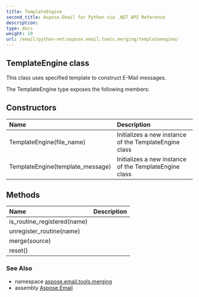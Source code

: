 ```yaml
---
title: TemplateEngine
second_title: Aspose.Email for Python via .NET API Reference
description: 
type: docs
weight: 10
url: /email/python-net/aspose.email.tools.merging/templateengine/
---
```


## TemplateEngine class

This class uses specified template to construct E-Mail messages.

The TemplateEngine type exposes the following members:
## Constructors
| Name | Description |
| :- | :- |
|TemplateEngine(file_name)|Initializes a new instance of the TemplateEngine class|
|TemplateEngine(template_message)|Initializes a new instance of the TemplateEngine class|
## Methods
| Name | Description |
| :- | :- |
|is_routine_registered(name)|  |
|unregister_routine(name)|  |
|merge(source)|  |
|reset()|  |

### See Also

* namespace [aspose.email.tools.merging](/email/python-net/aspose.email.tools.merging/)
* assembly [Aspose.Email](/slides/python-net/)

